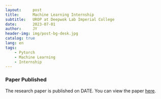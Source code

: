 ```yaml
---
layout:     post
title:      Machine Learning Internship
subtitle:   UROP at Deepwok Lab Imperial College
date:       2023-07-01
author:     JY
header-img: img/post-bg-desk.jpg
catalog: true
lang: en
tags:
    - Pytorch
    - Machine Learning
    - Internship
---
```



### Paper Published
The research paper is published on DATE. You can view the paper [here](https://arxiv.org/abs/2406.03088).

